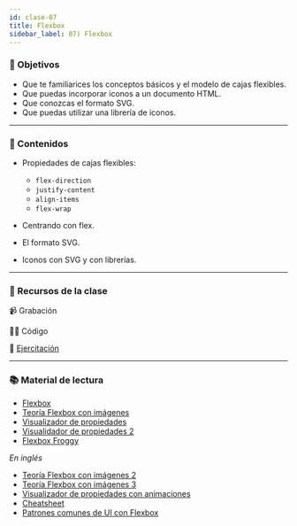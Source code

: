 ```yaml
---
id: clase-07
title: Flexbox
sidebar_label: 07) Flexbox
---
```


### 🏁 Objetivos

- Que te familiarices los conceptos básicos y el modelo de cajas flexibles.
- Que puedas incorporar iconos a un documento HTML.
- Que conozcas el formato SVG.
- Que puedas utilizar una librería de iconos.

---

### 📝 Contenidos

- Propiedades de cajas flexibles:
  - `flex-direction`
  - `justify-content`
  - `align-items`
  - `flex-wrap`
- Centrando con flex.

- El formato SVG.
- Iconos con SVG y con librerías.

---

### 🚀 Recursos de la clase

📹 Grabación

👩‍💻 Código

💪 [Ejercitación](https://github.com/Ada-IT/ejercicios-frontend/blob/master/modulo-1/ejercicios/07-flexbox.md)

---

### 📚 Material de lectura

- [Flexbox](https://frontend.adaitw.org/docs/html-css/hc17)
- [Teoría Flexbox con imágenes](https://ada7matm.github.io/pages/flexbox.html)
- [Visualizador de propiedades](https://codepen.io/enxaneta/full/adLPwv/)
- [Visualidador de propiedades 2](http://flexbox.help/)
- [Flexbox Froggy](http://flexboxfroggy.com/#es)

_En inglés_

- [Teoría Flexbox con imágenes 2](https://css-tricks.com/snippets/css/a-guide-to-flexbox/)
- [Teoría Flexbox con imágenes 3](https://github.com/samanthaming/Flexbox30)
- [Visualizador de propiedades con animaciones](https://www.freecodecamp.org/news/an-animated-guide-to-flexbox-d280cf6afc35/)
- [Cheatsheet](https://jonibologna.com/flexbox-cheatsheet)
- [Patrones comunes de UI con Flexbox](https://www.flexboxpatterns.com/)
